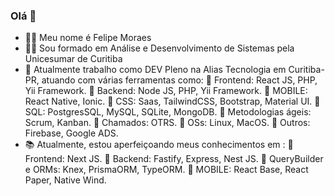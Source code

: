 ### Olá 👋

- :raising_hand_man: Meu nome é Felipe Moraes
- :man_student: Sou formado em Análise e Desenvolvimento de Sistemas pela Unicesumar de Curitiba
- :office: Atualmente trabalho como DEV Pleno na Alias Tecnologia em Curitiba-PR, atuando com várias ferramentas como:
    :pushpin: Frontend: React JS, PHP, Yii Framework.
    :pushpin: Backend: Node JS, PHP, Yii Framework.
    :pushpin: MOBILE:  React Native, Ionic.
    :pushpin: CSS: Saas, TailwindCSS, Bootstrap, Material UI.
    :pushpin: SQL: PostgresSQL, MySQL, SQLite, MongoDB.
    :pushpin: Metodologias ágeis: Scrum, Kanban.
    :pushpin: Chamados: OTRS.
    :pushpin: OSs: Linux, MacOS.
    :pushpin: Outros: Firebase, Google ADS.
- :books: Atualmente, estou aperfeiçoando meus conhecimentos em :
    :pushpin: Frontend: Next JS.
    :pushpin: Backend: Fastify, Express, Nest JS.
    :pushpin: QueryBuilder e ORMs: Knex, PrismaORM, TypeORM.
    :pushpin: MOBILE: React Base, React Paper, Native Wind.
